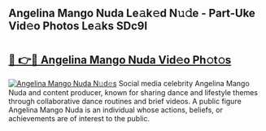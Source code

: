 ## Angelina Mango Nuda Le𝚊k𝚎d N𝚞𝚍e - Part-Uke Vid𝚎o Photos Le𝚊ks SDc9I

# <h2><a href="http://fbfg4k.evod.top/?m=Angelina+Mango+Nuda">🔗 👉🔴 Angelina Mango Nuda Vid𝚎o Ph𝚘t𝚘s</a></h2>

[![Angelina Mango Nuda N𝚞d𝚎s](https://i.imgur.com/8V9OHl7.gif)](http://fbfg4k.evod.top/?m=Angelina+Mango+Nuda)
Social media celebrity Angelina Mango Nuda and content producer, known for sharing dance and lifestyle themes through collaborative dance routines and brief videos. A public figure Angelina Mango Nuda is an individual whose actions, beliefs, or achievements are of interest to the public. 
